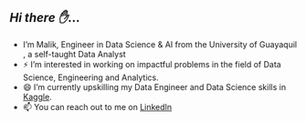 ## *Hi there ✋*... 
-  I’m Malik, Engineer in Data Science & AI from the University of Guayaquil , a self-taught Data Analyst
- ⚡  I’m interested in working on impactful problems in the field of Data Science, Engineering and Analytics.
- 😄  I’m currently upskilling my Data Engineer and Data Science skills in [Kaggle](https://www.kaggle.com/malikcorozo).
- 📫  You can reach out to me on [LinkedIn](https://www.linkedin.com/in/malikcec/)
<!---
<!--
**Naielik/Naielik** is a ✨ _special_ ✨ repository because its `README.md` (this file) appears on your GitHub profile.

Here are some ideas to get you started:

- 🔭 I’m currently working on ...
- 🌱 I’m currently learning ...
- 👯 I’m looking to collaborate on ...
- 🤔 I’m looking for help with ...
- 💬 Ask me about ...
- 📫 How to reach me: ...
- 😄 Pronouns: ...
- ⚡ Fun fact: ...
-->
